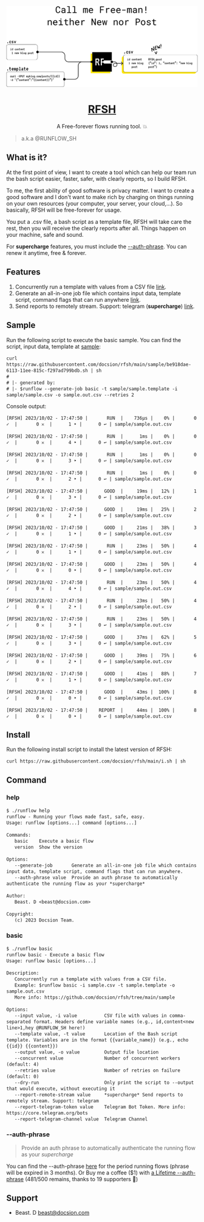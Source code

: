<a href="https://github.com/docsion/rfsh">
  <img alt="RFSH – a Free-forever flows running tool." src="https://github.com/docsion/rfsh/blob/main/static/rfsh_banner_v2.png?raw=true">
  <h1 align="center">RFSH</h1>
</a>

<p align="center">
  A Free-forever flows running tool. 💥
</p>

> a.k.a @RUNFLOW_SH

## What is it?
At the first point of view, I want to create a tool which can help our team run the bash script easier, faster, safer, with clearly reports, so I build RFSH.

To me, the first ability of good software is privacy matter. I want to create a good software and I don't want to make rich by charging on things running on your own resources (your computer, your server, your cloud,...). So basically, RFSH will be free-forever for usage.

You put a .csv file, a bash script as a template file, RFSH will take care the rest, then you will receive the clearly reports after all. Things happen on your machine, safe and sound.

For **supercharge** features, you must include the [--auth-phrase](#--auth-phrase). You can renew it anytime, free & forever.

## Features
1. Concurrently run a template with values from a CSV file [link](#basic).
2. Generate an all-in-one job file which contains input data, template script, command flags that can run anywhere [link](#help).
3. Send reports to remotely stream. Support: telegram (**supercharge**) [link](#basic).

## Sample
Run the following script to execute the basic sample. You can find the script, input data, template at [sample](https://github.com/docsion/rfsh/tree/main/sample):
 ```
curl https://raw.githubusercontent.com/docsion/rfsh/main/sample/be918dae-6113-11ee-815c-f297ad799bdb.sh | sh
#
# |- generated by:
# |- $runflow --generate-job basic -t sample/sample.template -i sample/sample.csv -o sample.out.csv --retries 2
```

Console output:
 ```
[RFSH] 2023/10/02 - 17:47:50 |       RUN  |    736µs |    0% |       0 ✓  |       0 𐄂  |      1 ‣ |      0 ↩︎ | sample/sample.out.csv

[RFSH] 2023/10/02 - 17:47:50 |       RUN  |      1ms |    0% |       0 ✓  |       0 𐄂  |      4 ‣ |      0 ↩︎ | sample/sample.out.csv

[RFSH] 2023/10/02 - 17:47:50 |       RUN  |      1ms |    0% |       0 ✓  |       0 𐄂  |      3 ‣ |      0 ↩︎ | sample/sample.out.csv

[RFSH] 2023/10/02 - 17:47:50 |       RUN  |      1ms |    0% |       0 ✓  |       0 𐄂  |      2 ‣ |      0 ↩︎ | sample/sample.out.csv

[RFSH] 2023/10/02 - 17:47:50 |      GOOD  |     19ms |   12% |       1 ✓  |       0 𐄂  |      3 ‣ |      0 ↩︎ | sample/sample.out.csv

[RFSH] 2023/10/02 - 17:47:50 |      GOOD  |     19ms |   25% |       2 ✓  |       0 𐄂  |      2 ‣ |      0 ↩︎ | sample/sample.out.csv

[RFSH] 2023/10/02 - 17:47:50 |      GOOD  |     21ms |   38% |       3 ✓  |       0 𐄂  |      1 ‣ |      0 ↩︎ | sample/sample.out.csv

[RFSH] 2023/10/02 - 17:47:50 |       RUN  |     23ms |   50% |       4 ✓  |       0 𐄂  |      1 ‣ |      0 ↩︎ | sample/sample.out.csv

[RFSH] 2023/10/02 - 17:47:50 |      GOOD  |     23ms |   50% |       4 ✓  |       0 𐄂  |      0 ‣ |      0 ↩︎ | sample/sample.out.csv

[RFSH] 2023/10/02 - 17:47:50 |       RUN  |     23ms |   50% |       4 ✓  |       0 𐄂  |      4 ‣ |      0 ↩︎ | sample/sample.out.csv

[RFSH] 2023/10/02 - 17:47:50 |       RUN  |     23ms |   50% |       4 ✓  |       0 𐄂  |      2 ‣ |      0 ↩︎ | sample/sample.out.csv

[RFSH] 2023/10/02 - 17:47:50 |       RUN  |     23ms |   50% |       4 ✓  |       0 𐄂  |      3 ‣ |      0 ↩︎ | sample/sample.out.csv

[RFSH] 2023/10/02 - 17:47:50 |      GOOD  |     37ms |   62% |       5 ✓  |       0 𐄂  |      3 ‣ |      0 ↩︎ | sample/sample.out.csv

[RFSH] 2023/10/02 - 17:47:50 |      GOOD  |     39ms |   75% |       6 ✓  |       0 𐄂  |      2 ‣ |      0 ↩︎ | sample/sample.out.csv

[RFSH] 2023/10/02 - 17:47:50 |      GOOD  |     41ms |   88% |       7 ✓  |       0 𐄂  |      1 ‣ |      0 ↩︎ | sample/sample.out.csv

[RFSH] 2023/10/02 - 17:47:50 |      GOOD  |     43ms |  100% |       8 ✓  |       0 𐄂  |      0 ‣ |      0 ↩︎ | sample/sample.out.csv

[RFSH] 2023/10/02 - 17:47:50 |    REPORT  |     44ms |  100% |       8 ✓  |       0 𐄂  |      0 ‣ |      0 ↩︎ | sample/sample.out.csv
```

## Install
Run the following install script to install the latest version of RFSH:
```
curl https://raw.githubusercontent.com/docsion/rfsh/main/i.sh | sh
```

## Command

### help
```
$ ./runflow help
runflow - Running your flows made fast, safe, easy.
Usage: runflow [options...] command [options...]

Commands:
   basic    Execute a basic flow
   version  Show the version

Options:
   --generate-job       Generate an all-in-one job file which contains input data, template script, command flags that can run anywhere.
   --auth-phrase value  Provide an auth phrase to automatically authenticate the running flow as your *supercharge*

Author:
   Beast. D <beast@docsion.com>

Copyright:
   (c) 2023 Docsion Team.
```

### basic
```
$ ./runflow basic
runflow basic - Execute a basic flow
Usage: runflow basic [options...]

Description:
   Concurrently run a template with values from a CSV file.
   Example: $runflow basic -i sample.csv -t sample.template -o sample.out.csv
   More info: https://github.com/docsion/rfsh/tree/main/sample

Options:
   --input value, -i value          CSV file with values in comma-separated format. Headers define variable names (e.g., id,content<new line>1,hey @RUNFLOW_SH here!)
   --template value, -t value       Location of the Bash script template. Variables are in the format {{variable_name}} (e.g., echo {{id}} {{content}})
   --output value, -o value         Output file location
   --concurrent value               Number of concurrent workers (default: 4)
   --retries value                  Number of retries on failure (default: 0)
   --dry-run                        Only print the script to --output that would execute, without executing it
   --report-remote-stream value     *supercharge* Send reports to remotely stream. Support: telegram
   --report-telegram-token value    Telegram Bot Token. More info: https://core.telegram.org/bots
   --report-telegram-channel value  Telegram Channel
```

### --auth-phrase
> Provide an auth phrase to automatically authenticate the running flow as your *supercharge*

You can find the --auth-phrase [here](auth_phrase.txt) for the period running flows (phrase will be expired in 3 months). Or Buy me a coffee ($1) with [ a Lifetime --auth-phrase](https://docsion.com/product/rfsh) (481/500 remains, thanks to 19 supporters 🙏)

## Support
- Beast. D <beast@docsion.com>
